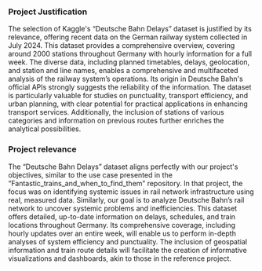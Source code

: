 ### Project Justification

The selection of Kaggle's “Deutsche Bahn Delays” dataset is justified by its relevance, offering recent data on the German railway system collected in July 2024. This dataset provides a comprehensive overview, covering around 2000 stations throughout Germany with hourly information for a full week. The diverse data, including planned timetables, delays, geolocation, and station and line names, enables a comprehensive and multifaceted analysis of the railway system’s operations. Its origin in Deutsche Bahn's official APIs strongly suggests the reliability of the information. The dataset is particularly valuable for studies on punctuality, transport efficiency, and urban planning, with clear potential for practical applications in enhancing transport services. Additionally, the inclusion of stations of various categories and information on previous routes further enriches the analytical possibilities.

### Project relevance
The “Deutsche Bahn Delays” dataset aligns perfectly with our project's objectives, similar to the use case presented in the “Fantastic_trains_and_when_to_find_them” repository. In that project, the focus was on identifying systemic issues in rail network infrastructure using real, measured data. Similarly, our goal is to analyze Deutsche Bahn’s rail network to uncover systemic problems and inefficiencies. This dataset offers detailed, up-to-date information on delays, schedules, and train locations throughout Germany. Its comprehensive coverage, including hourly updates over an entire week, will enable us to perform in-depth analyses of system efficiency and punctuality. The inclusion of geospatial information and train route details will facilitate the creation of informative visualizations and dashboards, akin to those in the reference project.